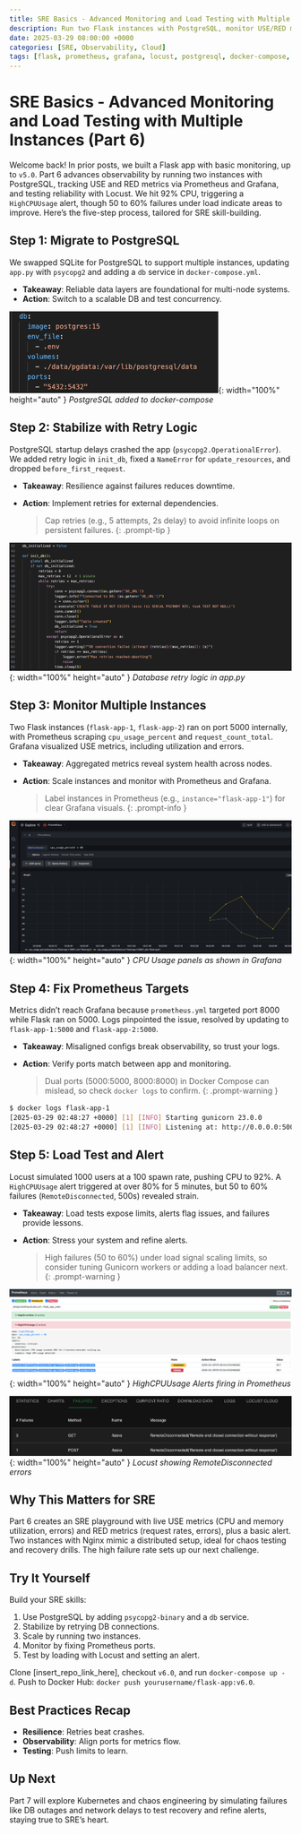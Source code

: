 ```yaml
---
title: SRE Basics - Advanced Monitoring and Load Testing with Multiple Instances (Part 6)
description: Run two Flask instances with PostgreSQL, monitor USE/RED metrics via Prometheus and Grafana, and load test with Locust to push reliability.
date: 2025-03-29 08:00:00 +0000
categories: [SRE, Observability, Cloud]
tags: [flask, prometheus, grafana, locust, postgresql, docker-compose, monitoring, load-testing, nginx]
---
```


# SRE Basics - Advanced Monitoring and Load Testing with Multiple Instances (Part 6)

Welcome back! In prior posts, we built a Flask app with basic monitoring, up to `v5.0`. Part 6 advances observability by running two instances with PostgreSQL, tracking USE and RED metrics via Prometheus and Grafana, and testing reliability with Locust. We hit 92% CPU, triggering a `HighCPUUsage` alert, though 50 to 60% failures under load indicate areas to improve. Here’s the five-step process, tailored for SRE skill-building.

## Step 1: Migrate to PostgreSQL
We swapped SQLite for PostgreSQL to support multiple instances, updating `app.py` with `psycopg2` and adding a `db` service in `docker-compose.yml`.

- **Takeaway**: Reliable data layers are foundational for multi-node systems.
- **Action**: Switch to a scalable DB and test concurrency.

![Desktop View](/assets/img/posts/20250329/docker-compose-postgresql.png ){: width="100%" height="auto" }
_PostgreSQL added to docker-compose_

## Step 2: Stabilize with Retry Logic
PostgreSQL startup delays crashed the app (`psycopg2.OperationalError`). We added retry logic in `init_db`, fixed a `NameError` for `update_resources`, and dropped `before_first_request`.

- **Takeaway**: Resilience against failures reduces downtime.
- **Action**: Implement retries for external dependencies.
  
  > Cap retries (e.g., 5 attempts, 2s delay) to avoid infinite loops on persistent failures.
  {: .prompt-tip }

![Desktop View](/assets/img/posts/20250329/db-retry.png ){: width="100%" height="auto" }
_Database retry logic in app.py_

## Step 3: Monitor Multiple Instances
Two Flask instances (`flask-app-1`, `flask-app-2`) ran on port 5000 internally, with Prometheus scraping `cpu_usage_percent` and `request_count_total`. Grafana visualized USE metrics, including utilization and errors.

- **Takeaway**: Aggregated metrics reveal system health across nodes.
- **Action**: Scale instances and monitor with Prometheus and Grafana.
  
  > Label instances in Prometheus (e.g., `instance="flask-app-1"`) for clear Grafana visuals.
  {: .prompt-info }

![Desktop View](/assets/img/posts/20250329/cpu-usage.png ){: width="100%" height="auto" }
_CPU Usage panels as shown in Grafana_

## Step 4: Fix Prometheus Targets
Metrics didn’t reach Grafana because `prometheus.yml` targeted port 8000 while Flask ran on 5000. Logs pinpointed the issue, resolved by updating to `flask-app-1:5000` and `flask-app-2:5000`.

- **Takeaway**: Misaligned configs break observability, so trust your logs.
- **Action**: Verify ports match between app and monitoring.
  
  > Dual ports (5000:5000, 8000:8000) in Docker Compose can mislead, so check `docker logs` to confirm.
  {: .prompt-warning }

```bash 
$ docker logs flask-app-1
[2025-03-29 02:48:27 +0000] [1] [INFO] Starting gunicorn 23.0.0
[2025-03-29 02:48:27 +0000] [1] [INFO] Listening at: http://0.0.0.0:5000
```

## Step 5: Load Test and Alert
Locust simulated 1000 users at a 100 spawn rate, pushing CPU to 92%. A `HighCPUUsage` alert triggered at over 80% for 5 minutes, but 50 to 60% failures (`RemoteDisconnected`, 500s) revealed strain.

- **Takeaway**: Load tests expose limits, alerts flag issues, and failures provide lessons.
- **Action**: Stress your system and refine alerts.
  
  > High failures (50 to 60%) under load signal scaling limits, so consider tuning Gunicorn workers or adding a load balancer next.
  {: .prompt-warning }

![Desktop View](/assets/img/posts/20250329/HighCPUUsage-alerts.png ){: width="100%" height="auto" }
_HighCPUUsage Alerts firing in Prometheus_

![Desktop View](/assets/img/posts/20250329/locust-failures.png ){: width="100%" height="auto" }
_Locust showing RemoteDisconnected errors_

## Why This Matters for SRE
Part 6 creates an SRE playground with live USE metrics (CPU and memory utilization, errors) and RED metrics (request rates, errors), plus a basic alert. Two instances with Nginx mimic a distributed setup, ideal for chaos testing and recovery drills. The high failure rate sets up our next challenge.

## Try It Yourself
Build your SRE skills:
1. Use PostgreSQL by adding `psycopg2-binary` and a `db` service.
2. Stabilize by retrying DB connections.
3. Scale by running two instances.
4. Monitor by fixing Prometheus ports.
5. Test by loading with Locust and setting an alert.

Clone [insert_repo_link_here], checkout `v6.0`, and run `docker-compose up -d`. Push to Docker Hub: `docker push yourusername/flask-app:v6.0`.

## Best Practices Recap
- **Resilience**: Retries beat crashes.
- **Observability**: Align ports for metrics flow.
- **Testing**: Push limits to learn.

## Up Next
Part 7 will explore Kubernetes and chaos engineering by simulating failures like DB outages and network delays to test recovery and refine alerts, staying true to SRE’s heart.